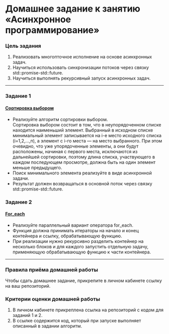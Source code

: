 # Домашнее задание к занятию «Асинхронное программирование»

### Цель задания

1. Реализовать многопточное исполнение на основе асинхронных задач.
2. Научиться использовать синхронизации потоков через связку std::promise-std::future.
3. Научиться выполнять рекурсивный запуск асинхронных задач.

------

### Задание 1

#### [Сортировка выбором](01)

* Реализуйте алгоритм сортировки выбором.<br/>
Сортировка выбором состоит в том, что в неупорядоченном списке находится наименьший элемент. Выбранный в исходном списке минимальный элемент записывается на i-е место исходного списка (i=1,2,…,п), а элемент с i-го места — на место выбранного. При этом очевидно, что уже упорядоченные элементы, а они будут расположены, начиная с первого места, исключаются из дальнейшей сортировки, поэтому длина списка, участвующего в каждом последующем просмотре, должна быть на один элемент меньше предыдущего.<br/>
* Поиск минимального элемента реализуйте в виде асинхронной задачи.<br/>
* Результат должен возвращаться в основной поток через связку std::promise-std::future.

### Задание 2

#### [For_each](02)

* Реализуйте параллельный вариант оператора for_each.<br/>
* Функция должна принимать итераторы на начало и конец контейнера и ссылку, обрабатывающую функцию.<br/>
* При реализации нужно рекурсивно разделить контейнер на несколько блоков и для каждого запустить отдельную задачу, применяющую обрабатывающую функцию к части контейнера.

------

### Правила приёма домашней работы

Чтобы сдать домашнее задание, прикрепите в личном кабинете ссылку на ваш репозиторий.

### Критерии оценки домашней работы

1. В личном кабинете прикреплена ссылка на репозиторий с кодом для заданий 1 и 2.
2. В ссылке содержится код, который при запуске выполняет описанный в задании алгоритм.




